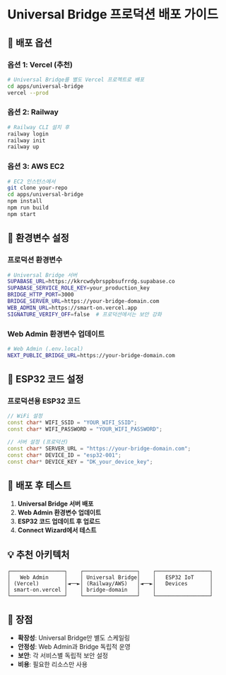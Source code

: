 # Universal Bridge 프로덕션 배포 가이드

## 🚀 배포 옵션

### 옵션 1: Vercel (추천)
```bash
# Universal Bridge를 별도 Vercel 프로젝트로 배포
cd apps/universal-bridge
vercel --prod
```

### 옵션 2: Railway
```bash
# Railway CLI 설치 후
railway login
railway init
railway up
```

### 옵션 3: AWS EC2
```bash
# EC2 인스턴스에서
git clone your-repo
cd apps/universal-bridge
npm install
npm run build
npm start
```

## 🔧 환경변수 설정

### 프로덕션 환경변수
```bash
# Universal Bridge 서버
SUPABASE_URL=https://kkrcwdybrsppbsufrrdg.supabase.co
SUPABASE_SERVICE_ROLE_KEY=your_production_key
BRIDGE_HTTP_PORT=3000
BRIDGE_SERVER_URL=https://your-bridge-domain.com
WEB_ADMIN_URL=https://smart-on.vercel.app
SIGNATURE_VERIFY_OFF=false  # 프로덕션에서는 보안 강화
```

### Web Admin 환경변수 업데이트
```bash
# Web Admin (.env.local)
NEXT_PUBLIC_BRIDGE_URL=https://your-bridge-domain.com
```

## 📱 ESP32 코드 설정

### 프로덕션용 ESP32 코드
```cpp
// WiFi 설정
const char* WIFI_SSID = "YOUR_WIFI_SSID";
const char* WIFI_PASSWORD = "YOUR_WIFI_PASSWORD";

// 서버 설정 (프로덕션)
const char* SERVER_URL = "https://your-bridge-domain.com";
const char* DEVICE_ID = "esp32-001";
const char* DEVICE_KEY = "DK_your_device_key";
```

## 🔄 배포 후 테스트

1. **Universal Bridge 서버 배포**
2. **Web Admin 환경변수 업데이트**
3. **ESP32 코드 업데이트 후 업로드**
4. **Connect Wizard에서 테스트**

## 💡 추천 아키텍처

```
┌─────────────────┐    ┌─────────────────┐    ┌─────────────────┐
│   Web Admin     │    │ Universal Bridge│    │   ESP32 IoT     │
│ (Vercel)        │◄──►│ (Railway/AWS)   │◄──►│   Devices       │
│ smart-on.vercel │    │ bridge-domain   │    │                 │
└─────────────────┘    └─────────────────┘    └─────────────────┘
```

## 🎯 장점

- **확장성**: Universal Bridge만 별도 스케일링
- **안정성**: Web Admin과 Bridge 독립적 운영
- **보안**: 각 서비스별 독립적 보안 설정
- **비용**: 필요한 리소스만 사용
